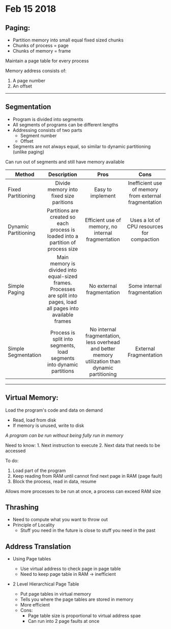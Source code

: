 # Feb 15 2018
## Paging:
- Partition memory into small equal fixed sized chunks
- Chunks of process = page
- Chunks of memory = frame

Maintain a page table for every process

Memory address consists of:
1) A page number
2) An offset

--- 

## Segmentation
- Program is divided into segments
- All segments of programs can be different lengths
- Addressing consists of two parts
    - Segment number
    - Offset
- Segments are not always equal, so similar to dynamic partitioning (unlike paging)

Can run out of segments and still have memory available

| Method        | Description  | Pros | Cons|
| ------------- |:-------------:| :-----:| :-----:|
| Fixed Partitioning | Divide memory into fixed size paritions| Easy to implement | Inefficient use of memory from external fragmentation
| Dynamic Partitioning   | Partitions are created so each process is loaded into a partition of process size    | Efficient use of memory, no internal fragmentation | Uses a lot of CPU resources for compaction
| Simple Paging | Main memory is divided into equal-sized frames. Processes are split into pages, load all pages into available frames   | No external fragmentation | Some internal fragmentation
| Simple Segmentation | Process is split into segments, load segments into dynamic partitions | No internal fragmentation, less overhead and better memory utilization than dynamic partitioning | External Fragmentation

---

## Virtual Memory:
Load the program's code and data on demand
- Read, load from disk
- If memory is unused, write to disk

_A program can be run without being fully run in memory_

Need to know:
    1. Next instruction to execute
    2. Next data that needs to be accessed

To do:

1. Load part of the program
2. Keep reading from RAM until cannot find next page in RAM (page fault)
3. Block the process, read in data, resume

Allows more processes to be run at once, a process can exceed RAM size

## Thrashing
- Need to compute what you want to throw out
- Principle of Locality
    - Stuff you need in the future is close to stuff you need in the past

## Address Translation
- Using Page tables
    - Use virtual address to check page in page table
    - Need to keep page table in RAM -> inefficient
    

- 2 Level Hierarchical Page Table
    - Put page tables in virtual memory
    - Tells you where the page tables are stored in memory
    - More efficient
    - Cons:
        - Page table size is proportional to virtual address spae
        - Can run into 2 page faults at once



